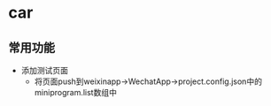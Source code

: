 # car

## 常用功能

- 添加测试页面
  - 将页面push到weixinapp->WechatApp->project.config.json中的miniprogram.list数组中
  